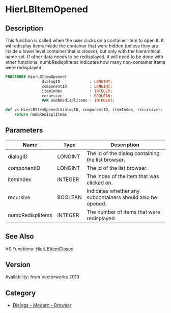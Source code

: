 # HierLBItemOpened

## Description
This function is called when the user clicks on a container item to open it. It wil redisplay items inside the container that were hidden (unless they are inside a lower level container that is closed), but only with the hierarchical name set. If other data needs to be redisplayed, it will need to be done with other functions. numbRedisplItems indicates how many non-container items were redisplayed.

```pascal
PROCEDURE HierLBItemOpened(
				dialogID             : LONGINT;
				componentID          : LONGINT;
				itemIndex            : INTEGER;
				recursive            : BOOLEAN;
				VAR numbRedisplItems : INTEGER);
```

```python
def vs.HierLBItemOpened(dialogID, componentID, itemIndex, recursive):
    return numbRedisplItems
```

## Parameters
|Name|Type|Description|
|---|---|---|
|dialogID|LONGINT|The id of the dialog containing the list browser.|
|componentID|LONGINT|The id of the list browser.|
|itemIndex|INTEGER|The index of the item that was clicked on.|
|recursive|BOOLEAN|Indicates whether any subcontainers should also be opened.|
|numbRedisplItems|INTEGER|The number of items that were redisplayed.|

## See Also
VS Functions:
[HierLBItemClosed](HierLBItemClosed.md)

## Version
Availability: from Vectorworks 2013

## Category
* [Dialogs - Modern - Browser](../Categories/Dialogs%20-%20Modern%20-%20Browser.md)
